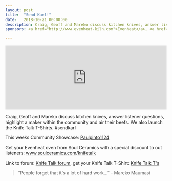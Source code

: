 ```yaml
---
layout: post
title:  "Send Karl!"
date:   2018-10-21 00:00:00
description: Craig, Geoff and Mareko discuss kitchen knives, answer listener questions, highlight a maker within the community and air their beefs.
sponsors: <a href="http://www.evenheat-kiln.com">Evenheat</a>, <a href="https://www.soulceramics.com/knifetalk">Soul Ceramics</a>  

---
```


<iframe frameborder='0' height='200px' scrolling='no' seamless src='https://embed.simplecast.com/0d098e80?color=f5f5f5' width='100%'></iframe>

Craig, Geoff and Mareko discuss kitchen knives, answer listener questions, highlight a maker within the community and air their beefs. We also launch the Knife Talk T-Shirts. #sendkarl 

This weeks Community Showcase:  <a href="https://www.instagram.com/paulpinto1124/">Paulpinto1124</a>  

Get your Evenheat oven from Soul Ceramics with a special discount to out listeners: <a href="https://www.soulceramics.com/knifetalk"> www.soulceramics.com/knifetalk</a>  

Link to forum: <a href="http://forum.knifetalk.net">Knife Talk forum</a>, get your Knife Talk T-Shirt: <a href="https://www.chopknives.com/collections/t-shirts/products/knife-talk-t-shirt">Knife Talk T's</a> 




 


<blockquote class="largeQuote">“People forget that it's a lot of hard work...” - Mareko Maumasi</blockquote>



